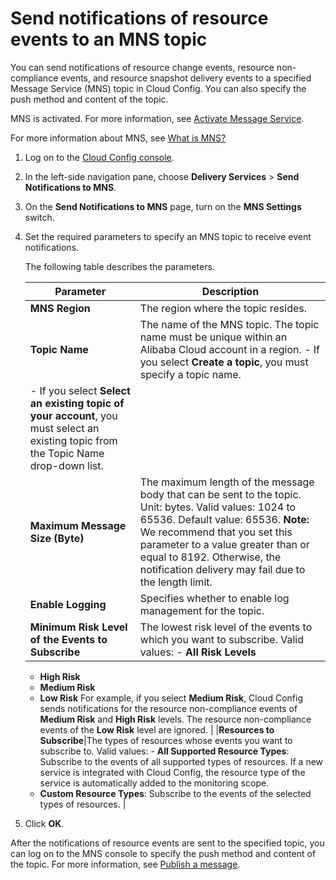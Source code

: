 # Send notifications of resource events to an MNS topic

You can send notifications of resource change events, resource non-compliance events, and resource snapshot delivery events to a specified Message Service \(MNS\) topic in Cloud Config. You can also specify the push method and content of the topic.

MNS is activated. For more information, see [Activate Message Service]().

For more information about MNS, see [What is MNS?]()

1.  Log on to the [Cloud Config console](https://config.console.aliyun.com).

2.  In the left-side navigation pane, choose **Delivery Services** \> **Send Notifications to MNS**.

3.  On the **Send Notifications to MNS** page, turn on the **MNS Settings** switch.

4.  Set the required parameters to specify an MNS topic to receive event notifications.

    The following table describes the parameters.

    |Parameter|Description|
    |---------|-----------|
    |**MNS Region**|The region where the topic resides.|
    |**Topic Name**|The name of the MNS topic. The topic name must be unique within an Alibaba Cloud account in a region.    -   If you select **Create a topic**, you must specify a topic name.
    -   If you select **Select an existing topic of your account**, you must select an existing topic from the Topic Name drop-down list. |
    |**Maximum Message Size \(Byte\)**|The maximum length of the message body that can be sent to the topic. Unit: bytes. Valid values: 1024 to 65536. Default value: 65536. **Note:** We recommend that you set this parameter to a value greater than or equal to 8192. Otherwise, the notification delivery may fail due to the length limit. |
    |**Enable Logging**|Specifies whether to enable log management for the topic.|
    |**Minimum Risk Level of the Events to Subscribe**|The lowest risk level of the events to which you want to subscribe. Valid values:     -   **All Risk Levels**
    -   **High Risk**
    -   **Medium Risk**
    -   **Low Risk**
For example, if you select **Medium Risk**, Cloud Config sends notifications for the resource non-compliance events of **Medium Risk** and **High Risk** levels. The resource non-compliance events of the **Low Risk** level are ignored. |
    |**Resources to Subscribe**|The types of resources whose events you want to subscribe to. Valid values:    -   **All Supported Resource Types**: Subscribe to the events of all supported types of resources. If a new service is integrated with Cloud Config, the resource type of the service is automatically added to the monitoring scope.
    -   **Custom Resource Types**: Subscribe to the events of the selected types of resources. |

5.  Click **OK**.


After the notifications of resource events are sent to the specified topic, you can log on to the MNS console to specify the push method and content of the topic. For more information, see [Publish a message]().

